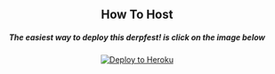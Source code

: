 <h2 align="center">How To Host</h2>
<h5 align="center">The easiest way to deploy this derpfest! is click on the image below</h5>
<p align="center"><a href="https://heroku.com/deploy?template=https://github.com/vincreator/KangBot/tree/sql-extended"> <img src="https://telegra.ph/file/53204618c116890d85e0a.jpg" alt="Deploy to Heroku" /></a></p>
<p align="center">&nbsp;</p>
